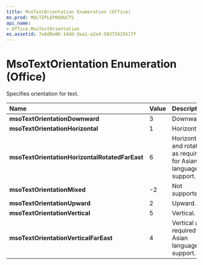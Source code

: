 ```yaml
---
title: MsoTextOrientation Enumeration (Office)
ms.prod: MULTIPLEPRODUCTS
api_name:
- Office.MsoTextOrientation
ms.assetid: 7e8d0e06-14dd-3ea1-a2e4-50375919517f
---
```



# MsoTextOrientation Enumeration (Office)

Specifies orientation for text.



|**Name**|**Value**|**Description**|
|:-----|:-----|:-----|
|**msoTextOrientationDownward**|3|Downward.|
|**msoTextOrientationHorizontal**|1|Horizontal.|
|**msoTextOrientationHorizontalRotatedFarEast**|6|Horizontal and rotated as required for Asian language support.|
|**msoTextOrientationMixed**|-2|Not supported.|
|**msoTextOrientationUpward**|2|Upward.|
|**msoTextOrientationVertical**|5|Vertical.|
|**msoTextOrientationVerticalFarEast**|4|Vertical as required for Asian language support.|

